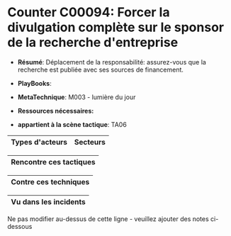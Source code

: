 # Counter C00094: Forcer la divulgation complète sur le sponsor de la recherche d'entreprise

* **Résumé**: Déplacement de la responsabilité: assurez-vous que la recherche est publiée avec ses sources de financement.

* **PlayBooks**:

* **MetaTechnique**: M003 - lumière du jour

* **Ressources nécessaires:**

* **appartient à la scène tactique**: TA06


|Types d'acteurs |Secteurs |
|----------- |------- |



|Rencontre ces tactiques |
|---------------------- |



|Contre ces techniques |
|------------------------- |



|Vu dans les incidents |
|----------------- |


Ne pas modifier au-dessus de cette ligne - veuillez ajouter des notes ci-dessous